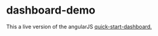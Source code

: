 # dashboard-demo

This a live version of the angularJS [quick-start-dashboard.][1]

[1]:https://github.com/westplainsdev/quick-start-dashboard
